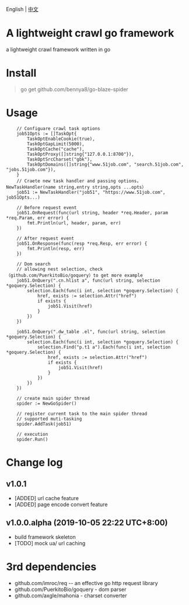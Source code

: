 English | [中文](/README.md)

# A lightweight crawl go framework

a lightweight crawl framework written in go


# Install

> go get github.com/bennya8/go-blaze-spider

# Usage

```golang
    // Configuare crawl task options 
    job51Opts := []TaskOpt{
        TaskOptEnableCookie(true),
        TaskOptGapLimit(5000),
        TaskOptCache("cache"),
        TaskOptProxy([]string{"127.0.0.1:8700"}),
        TaskOptSrcCharset("gbk"),
        TaskOptDomains([]string{"www.51job.com", "search.51job.com", "jobs.51job.com"}),
    }
    // Craete new task handler and passing options，NewTaskHandler(name string,entry string,opts ...opts）
    job51 := NewTaskHandler("job51", "https://www.51job.com", job51Opts...)

    // Before request event
    job51.OnRequest(func(url string, header *req.Header, param *req.Param, err error) {
        fmt.Println(url, header, param, err)
    })

    // After request event
    job51.OnResponse(func(resp *req.Resp, err error) {
        fmt.Println(resp, err)
    })
    
    // Dom search 
    // allowing nest selection, check （github.com/PuerkitoBio/goquery）to get more example
    job51.OnQuery(".cn.hlist a", func(url string, selection *goquery.Selection) {
        selection.Each(func(i int, selection *goquery.Selection) {
            href, exists := selection.Attr("href")
            if exists {
                job51.Visit(href)
            }
        })
    })

    job51.OnQuery(".dw_table .el", func(url string, selection *goquery.Selection) {
        selection.Each(func(i int, selection *goquery.Selection) {
            selection.Find("p.t1 a").Each(func(i int, selection *goquery.Selection) {
                href, exists := selection.Attr("href")
                if exists {
                    job51.Visit(href)
                }
            })
        })
    })
    
    // create main spider thread
    spider := NewGoSpider()
    
    // register current task to the main spider thread
    // supported muti-tasking
    spider.AddTask(job51)

    // execution 
    spider.Run()
```


# Change log

## v1.0.1

* [ADDED] url cache feature
* [ADDED] page encode convert feature

## v1.0.0.alpha (2019-10-05 22:22 UTC+8:00)

* build framework skeleton
* [TODO] mock ua/ url caching

# 3rd dependencies

- github.com/imroc/req -- an effective go http request library
- github.com/PuerkitoBio/goquery - dom parser
- github.com/axgle/mahonia - charset converter

